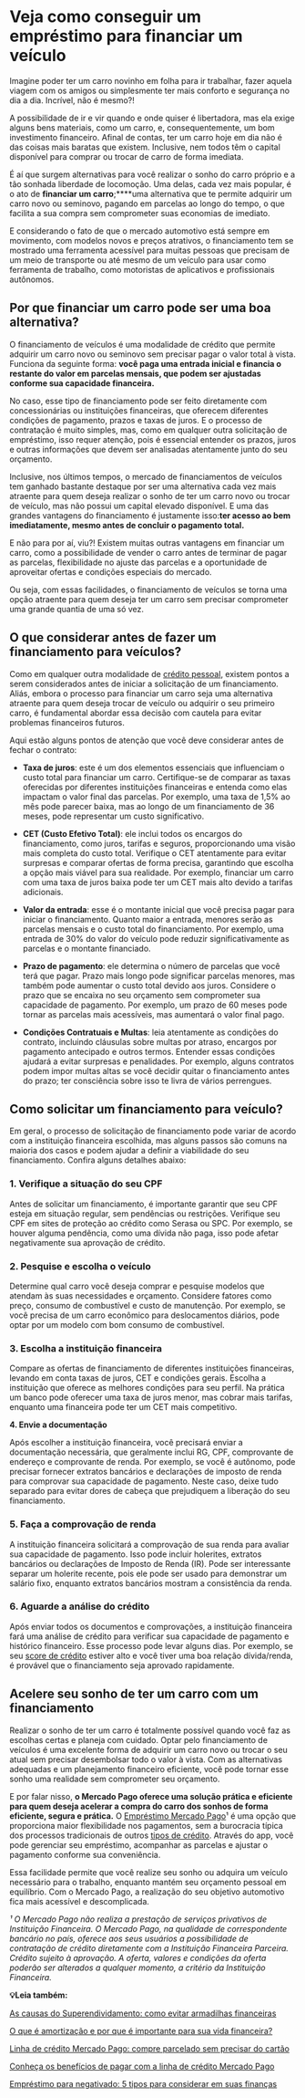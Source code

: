 # Veja como conseguir um empréstimo para financiar um veículo

Imagine poder ter um carro novinho em folha para ir trabalhar, fazer aquela viagem com os amigos ou simplesmente ter mais conforto e segurança no dia a dia. Incrível, não é mesmo?!

A possibilidade de ir e vir quando e onde quiser é libertadora, mas ela exige alguns bens materiais, como um carro, e, consequentemente, um bom investimento financeiro. Afinal de contas, ter um carro hoje em dia não é das coisas mais baratas que existem. Inclusive, nem todos têm o capital disponível para comprar ou trocar de carro de forma imediata.

É aí que surgem alternativas para você realizar o sonho do carro próprio e a tão sonhada liberdade de locomoção. Uma delas, cada vez mais popular, é o ato de **financiar um carro**;****uma alternativa que te permite adquirir um carro novo ou seminovo, pagando em parcelas ao longo do tempo, o que facilita a sua compra sem comprometer suas economias de imediato.

E considerando o fato de que o mercado automotivo está sempre em movimento, com modelos novos e preços atrativos, o financiamento tem se mostrado uma ferramenta acessível para muitas pessoas que precisam de um meio de transporte ou até mesmo de um veículo para usar como ferramenta de trabalho, como motoristas de aplicativos e profissionais autônomos.

## **Por que financiar um carro pode ser uma boa alternativa?**

O financiamento de veículos é uma modalidade de crédito que permite adquirir um carro novo ou seminovo sem precisar pagar o valor total à vista. Funciona da seguinte forma: **você paga uma entrada inicial e financia o restante do valor em parcelas mensais, que podem ser ajustadas conforme sua capacidade financeira.**

No caso, esse tipo de financiamento pode ser feito diretamente com concessionárias ou instituições financeiras, que oferecem diferentes condições de pagamento, prazos e taxas de juros. E o processo de contratação é muito simples, mas, como em qualquer outra solicitação de empréstimo, isso requer atenção, pois é essencial entender os prazos, juros e outras informações que devem ser analisadas atentamente junto do seu orçamento.

Inclusive, nos últimos tempos, o mercado de financiamentos de veículos tem ganhado bastante destaque por ser uma alternativa cada vez mais atraente para quem deseja realizar o sonho de ter um carro novo ou trocar de veículo, mas não possui um capital elevado disponível. E uma das grandes vantagens do financiamento é justamente isso:**ter acesso ao bem imediatamente, mesmo antes de concluir o pagamento total.**

E não para por aí, viu?! Existem muitas outras vantagens em financiar um carro, como a possibilidade de vender o carro antes de terminar de pagar as parcelas, flexibilidade no ajuste das parcelas e a oportunidade de aproveitar ofertas e condições especiais do mercado.

Ou seja, com essas facilidades, o financiamento de veículos se torna uma opção atraente para quem deseja ter um carro sem precisar comprometer uma grande quantia de uma só vez.

## **O que considerar antes de fazer um financiamento para veículos?**

Como em qualquer outra modalidade de [crédito pessoal](https://meubolso.mercadopago.com.br/opcoes-alem-do-credito-pessoal), existem pontos a serem considerados antes de iniciar a solicitação de um financiamento. Aliás, embora o processo para financiar um carro seja uma alternativa atraente para quem deseja trocar de veículo ou adquirir o seu primeiro carro, é fundamental abordar essa decisão com cautela para evitar problemas financeiros futuros.

Aqui estão alguns pontos de atenção que você deve considerar antes de fechar o contrato:

- **Taxa de juros**: este é um dos elementos essenciais que influenciam o custo total para financiar um carro. Certifique-se de comparar as taxas oferecidas por diferentes instituições financeiras e entenda como elas impactam o valor final das parcelas. Por exemplo, uma taxa de 1,5% ao mês pode parecer baixa, mas ao longo de um financiamento de 36 meses, pode representar um custo significativo.

- **CET (Custo Efetivo Total)**: ele inclui todos os encargos do financiamento, como juros, tarifas e seguros, proporcionando uma visão mais completa do custo total. Verifique o CET atentamente para evitar surpresas e comparar ofertas de forma precisa, garantindo que escolha a opção mais viável para sua realidade. Por exemplo, financiar um carro com uma taxa de juros baixa pode ter um CET mais alto devido a tarifas adicionais.

- **Valor da entrada**: esse é o montante inicial que você precisa pagar para iniciar o financiamento. Quanto maior a entrada, menores serão as parcelas mensais e o custo total do financiamento. Por exemplo, uma entrada de 30% do valor do veículo pode reduzir significativamente as parcelas e o montante financiado.

- **Prazo de pagamento**: ele determina o número de parcelas que você terá que pagar. Prazo mais longo pode significar parcelas menores, mas também pode aumentar o custo total devido aos juros. Considere o prazo que se encaixa no seu orçamento sem comprometer sua capacidade de pagamento. Por exemplo, um prazo de 60 meses pode tornar as parcelas mais acessíveis, mas aumentará o valor final pago.

- **Condições Contratuais e Multas**: leia atentamente as condições do contrato, incluindo cláusulas sobre multas por atraso, encargos por pagamento antecipado e outros termos. Entender essas condições ajudará a evitar surpresas e penalidades. Por exemplo, alguns contratos podem impor multas altas se você decidir quitar o financiamento antes do prazo; ter consciência sobre isso te livra de vários perrengues. 

## 

## **Como solicitar um financiamento para veículo?**

Em geral, o processo de solicitação de financiamento pode variar de acordo com a instituição financeira escolhida, mas alguns passos são comuns na maioria dos casos e podem ajudar a definir a viabilidade do seu financiamento. Confira alguns detalhes abaixo:

### **1. Verifique a situação do seu CPF**

Antes de solicitar um financiamento, é importante garantir que seu CPF esteja em situação regular, sem pendências ou restrições. Verifique seu CPF em sites de proteção ao crédito como Serasa ou SPC. Por exemplo, se houver alguma pendência, como uma dívida não paga, isso pode afetar negativamente sua aprovação de crédito.

### **2. Pesquise e escolha o veículo**

Determine qual carro você deseja comprar e pesquise modelos que atendam às suas necessidades e orçamento. Considere fatores como preço, consumo de combustível e custo de manutenção. Por exemplo, se você precisa de um carro econômico para deslocamentos diários, pode optar por um modelo com bom consumo de combustível.

### **3. Escolha a instituição financeira**

Compare as ofertas de financiamento de diferentes instituições financeiras, levando em conta taxas de juros, CET e condições gerais. Escolha a instituição que oferece as melhores condições para seu perfil. Na prática um banco pode oferecer uma taxa de juros menor, mas cobrar mais tarifas, enquanto uma financeira pode ter um CET mais competitivo.

**4. Envie a documentação**

Após escolher a instituição financeira, você precisará enviar a documentação necessária, que geralmente inclui RG, CPF, comprovante de endereço e comprovante de renda. Por exemplo, se você é autônomo, pode precisar fornecer extratos bancários e declarações de imposto de renda para comprovar sua capacidade de pagamento. Neste caso, deixe tudo separado para evitar dores de cabeça que prejudiquem a liberação do seu financiamento.

### **5. Faça a comprovação de renda**

A instituição financeira solicitará a comprovação de sua renda para avaliar sua capacidade de pagamento. Isso pode incluir holerites, extratos bancários ou declarações de Imposto de Renda (IR). Pode ser interessante separar um holerite recente, pois ele pode ser usado para demonstrar um salário fixo, enquanto extratos bancários mostram a consistência da renda.

### **6. Aguarde a análise do crédito**

Após enviar todos os documentos e comprovações, a instituição financeira fará uma análise de crédito para verificar sua capacidade de pagamento e histórico financeiro. Esse processo pode levar alguns dias. Por exemplo, se seu [score de crédito](https://meubolso.mercadopago.com.br/o-que-e-score-de-credito) estiver alto e você tiver uma boa relação dívida/renda, é provável que o financiamento seja aprovado rapidamente.

## **Acelere seu sonho de ter um carro com um financiamento**

Realizar o sonho de ter um carro é totalmente possível quando você faz as escolhas certas e planeja com cuidado. Optar pelo financiamento de veículos é uma excelente forma de adquirir um carro novo ou trocar o seu atual sem precisar desembolsar todo o valor à vista. Com as alternativas adequadas e um planejamento financeiro eficiente, você pode tornar esse sonho uma realidade sem comprometer seu orçamento.

E por falar nisso, **o Mercado Pago oferece uma solução prática e eficiente para quem deseja acelerar a compra do carro dos sonhos de forma eficiente, segura e prática.** O [Empréstimo Mercado Pago](https://meubolso.mercadopago.com.br/passo-a-passo-emprestimo-mercado-pago)¹ é uma opção que proporciona maior flexibilidade nos pagamentos, sem a burocracia típica dos processos tradicionais de outros [tipos de crédito](https://meubolso.mercadopago.com.br/tipos-de-credito). Através do app, você pode gerenciar seu empréstimo, acompanhar as parcelas e ajustar o pagamento conforme sua conveniência.

Essa facilidade permite que você realize seu sonho ou adquira um veículo necessário para o trabalho, enquanto mantém seu orçamento pessoal em equilíbrio. Com o Mercado Pago, a realização do seu objetivo automotivo fica mais acessível e descomplicada.

*¹ O Mercado Pago não realiza a prestação de serviços privativos de Instituição Financeira. O Mercado Pago, na qualidade de correspondente bancário no país, oferece aos seus usuários a possibilidade de contratação de crédito diretamente com a Instituição Financeira Parceira. Crédito sujeito à aprovação. A oferta, valores e condições da oferta poderão ser alterados a qualquer momento, a critério da Instituição Financeira.*

**💡Leia também:**

[As causas do Superendividamento: como evitar armadilhas financeiras](https://meubolso.mercadopago.com.br/o-que-e-superendividamento-e-suas-causas)

[O que é amortização e por que é importante para sua vida financeira?](https://meubolso.mercadopago.com.br/o-que-e-amortizacao-e-porque-e-importante)

[Linha de crédito Mercado Pago: compre parcelado sem precisar do cartão](https://meubolso.mercadopago.com.br/linha-de-credito-mercado-pago-compre-parcelado-sem-cartao)

[Conheça os benefícios de pagar com a linha de crédito Mercado Pago](https://meubolso.mercadopago.com.br/conheca-os-beneficios-de-pagar-com-a-linha-de-credito-mercado-pago)

[Empréstimo para negativado: 5 tipos para considerar em suas finanças](https://meubolso.mercadopago.com.br/tipo-de-emprestimo-para-negativado)
